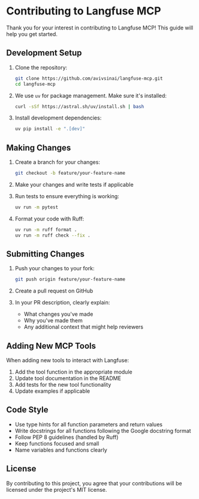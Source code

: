 # Contributing to Langfuse MCP

Thank you for your interest in contributing to Langfuse MCP! This guide will help you get started.

## Development Setup

1. Clone the repository:
   ```bash
   git clone https://github.com/avivsinai/langfuse-mcp.git
   cd langfuse-mcp
   ```

2. We use `uv` for package management. Make sure it's installed:
   ```bash
   curl -sSf https://astral.sh/uv/install.sh | bash
   ```

3. Install development dependencies:
   ```bash
   uv pip install -e ".[dev]"
   ```

## Making Changes

1. Create a branch for your changes:
   ```bash
   git checkout -b feature/your-feature-name
   ```

2. Make your changes and write tests if applicable

3. Run tests to ensure everything is working:
   ```bash
   uv run -m pytest
   ```

4. Format your code with Ruff:
   ```bash
   uv run -m ruff format .
   uv run -m ruff check --fix .
   ```

## Submitting Changes

1. Push your changes to your fork:
   ```bash
   git push origin feature/your-feature-name
   ```

2. Create a pull request on GitHub

3. In your PR description, clearly explain:
   - What changes you've made
   - Why you've made them
   - Any additional context that might help reviewers

## Adding New MCP Tools

When adding new tools to interact with Langfuse:

1. Add the tool function in the appropriate module
2. Update tool documentation in the README
3. Add tests for the new tool functionality
4. Update examples if applicable

## Code Style

- Use type hints for all function parameters and return values
- Write docstrings for all functions following the Google docstring format
- Follow PEP 8 guidelines (handled by Ruff)
- Keep functions focused and small
- Name variables and functions clearly

## License

By contributing to this project, you agree that your contributions will be licensed under the project's MIT license. 